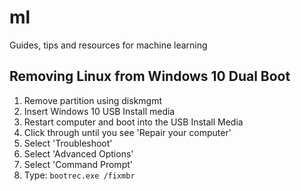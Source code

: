 # ml
Guides, tips and resources for machine learning

## Removing Linux from Windows 10 Dual Boot
1. Remove partition using diskmgmt
1. Insert Windows 10 USB Install media
1. Restart computer and boot into the USB Install Media
1. Click through until you see 'Repair your computer'
1. Select 'Troubleshoot'
1. Select 'Advanced Options'
1. Select 'Command Prompt'
1. Type: `bootrec.exe /fixmbr`